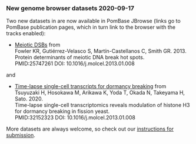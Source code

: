 ### New genome browser datasets 2020-09-17
<!-- newsfeed_thumbnail: browser.png -->

Two new datasets in are now available in PomBase JBrowse (links go
to PomBase publication pages, which in turn link to the browser with
the tracks enabled):

- [Meiotic DSBs](/reference/PMID:23395004) from \
  Fowler KR, Gutiérrez-Velasco S, Martín-Castellanos C, Smith GR. 2013. \
  Protein determinants of meiotic DNA break hot spots. \
  PMID:25747261 DOI: 10.1016/j.molcel.2013.01.008

and

- [Time-lapse single-cell transcripts for dormancy breaking](/reference/PMID:32152323) from \
  Tsuyuzaki H, Hosokawa M, Arikawa K, Yoda T, Okada N, Takeyama H, Sato. 2020. \
  Time-lapse single-cell transcriptomics reveals modulation of histone H3 for dormancy breaking in fission yeast. \
  PMID:32152323 DOI: 10.1016/j.molcel.2013.01.008

More datasets are always welcome, so check out our
[instructions for submission](/documentation/data-submission-form-for-HTP-sequence-linked-data).
